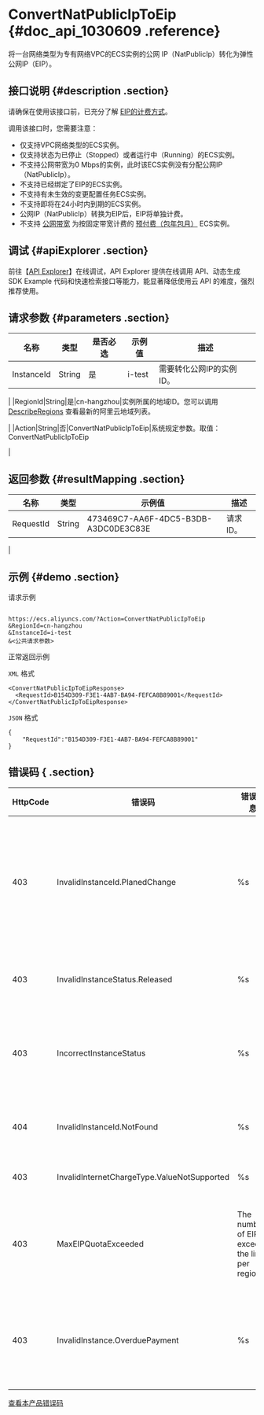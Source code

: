 # ConvertNatPublicIpToEip {#doc_api_1030609 .reference}

将一台网络类型为专有网络VPC的ECS实例的公网 IP（NatPublicIp）转化为弹性公网IP（EIP）。

## 接口说明 {#description .section}

请确保在使用该接口前，已充分了解 [EIP的计费方式](~~27767~~)。

调用该接口时，您需要注意：

-   仅支持VPC网络类型的ECS实例。
-   仅支持状态为已停止（Stopped）或者运行中（Running）的ECS实例。
-   不支持公网带宽为0 Mbps的实例，此时该ECS实例没有分配公网IP（NatPublicIp）。
-   不支持已经绑定了EIP的ECS实例。
-   不支持有未生效的变更配置任务ECS实例。
-   不支持即将在24小时内到期的ECS实例。
-   公网IP（NatPublicIp）转换为EIP后，EIP将单独计费。
-   不支持 [公网带宽](~~25411~~) 为按固定带宽计费的 [预付费（包年包月）](~~56220~~) ECS实例。

## 调试 {#apiExplorer .section}

前往【[API Explorer](https://api.aliyun.com/#product=Ecs&api=ConvertNatPublicIpToEip)】在线调试，API Explorer 提供在线调用 API、动态生成 SDK Example 代码和快速检索接口等能力，能显著降低使用云 API 的难度，强烈推荐使用。

## 请求参数 {#parameters .section}

|名称|类型|是否必选|示例值|描述|
|--|--|----|---|--|
|InstanceId|String|是|i-test|需要转化公网IP的实例ID。

 |
|RegionId|String|是|cn-hangzhou|实例所属的地域ID。您可以调用 [DescribeRegions](~~25609~~) 查看最新的阿里云地域列表。

 |
|Action|String|否|ConvertNatPublicIpToEip|系统规定参数。取值：ConvertNatPublicIpToEip

 |

## 返回参数 {#resultMapping .section}

|名称|类型|示例值|描述|
|--|--|---|--|
|RequestId|String|473469C7-AA6F-4DC5-B3DB-A3DC0DE3C83E|请求 ID。

 |

## 示例 {#demo .section}

请求示例

``` {#request_demo}

https://ecs.aliyuncs.com/?Action=ConvertNatPublicIpToEip
&RegionId=cn-hangzhou
&InstanceId=i-test
&<公共请求参数>

```

正常返回示例

`XML` 格式

``` {#xml_return_success_demo}
<ConvertNatPublicIpToEipResponse>
  <RequestId>B154D309-F3E1-4AB7-BA94-FEFCA8B89001</RequestId>
</ConvertNatPublicIpToEipResponse>

```

`JSON` 格式

``` {#json_return_success_demo}
{
	"RequestId":"B154D309-F3E1-4AB7-BA94-FEFCA8B89001"
}
```

## 错误码 { .section}

|HttpCode|错误码|错误信息|描述|
|--------|---|----|--|
|403|InvalidInstanceId.PlanedChange|%s|实例的已经预约了表更操作，不支持该操作。|
|403|InvalidInstanceStatus.Released|%s|指定的实例状态无效。|
|403|IncorrectInstanceStatus|%s|实例当前的状态不支持该操作。|
|404|InvalidInstanceId.NotFound|%s|指定的实例不存在。|
|403|InvalidInternetChargeType.ValueNotSupported|%s|参数不支持。|
|403|MaxEIPQuotaExceeded|The number of EIP exceeds the limit per region.|已超出当前地域下的EIP数量。|
|403|InvalidInstance.OverduePayment|%s|您的账号已欠费，请充值后重试。|

[查看本产品错误码](https://error-center.aliyun.com/status/product/Ecs)

